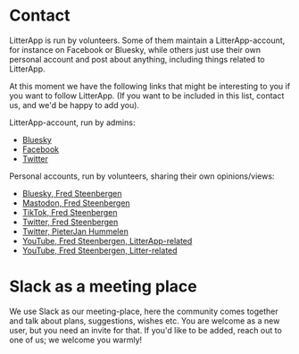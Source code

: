 # Contact

LitterApp is run by volunteers. Some of them maintain a LitterApp-account, for instance on Facebook or Bluesky, while others just use their own personal account and post about anything, including things related to LitterApp.

At this moment we have the following links that might be interesting to you if you want to follow LitterApp. (If you want to be included in this list, contact us, and we'd be happy to add you).

LitterApp-account, run by admins:

- <a href="https://bsky.app/profile/litterappnet.bsky.social" target="_blank" rel="noopener noreferrer">Bluesky</a>
- <a href="www.facebook.com/LitterApp/" target="_blank" rel="noopener noreferrer">Facebook</a>
- <a href="https://x.com/LitterApp_NET" target="_blank" rel="noopener noreferrer">Twitter</a>

Personal accounts, run by volunteers, sharing their own opinions/views:

- <a href="https://bsky.app/profile/fredsteenbergen.bsky.social" target="_blank" rel="noopener noreferrer">Bluesky, Fred Steenbergen</a>
- <a href="https://mastodon.nl/@fredsteenbergen" target="_blank" rel="noopener noreferrer">Mastodon, Fred Steenbergen</a>
- <a href="https://www.tiktok.com/@zwerfiewashere" target="_blank" rel="noopener noreferrer">TikTok, Fred Steenbergen</a>
- <a href="https://twitter.com/fredsteenbergen" target="_blank" rel="noopener noreferrer">Twitter, Fred Steenbergen</a>
- <a href="https://twitter.com/pjhummelen" target="_blank" rel="noopener noreferrer">Twitter, PieterJan Hummelen</a>
- <a href="https://www.youtube.com/channel/UCVOvA50khpsa1aChMwFeI6g" target="_blank" rel="noopener noreferrer">YouTube, Fred Steenbergen, LitterApp-related</a>
- <a href="https://www.youtube.com/channel/UC0znuQKQO5-YGGaSlutg5WA" target="_blank" rel="noopener noreferrer">YouTube, Fred Steenbergen, Litter-related</a>

# Slack as a meeting place
We use Slack as our meeting-place, here the community comes together and talk about plans, suggestions, wishes etc. You are welcome as a new user, but you need an invite for that. If you'd like to be added, reach out to one of us; we welcome you warmly!
